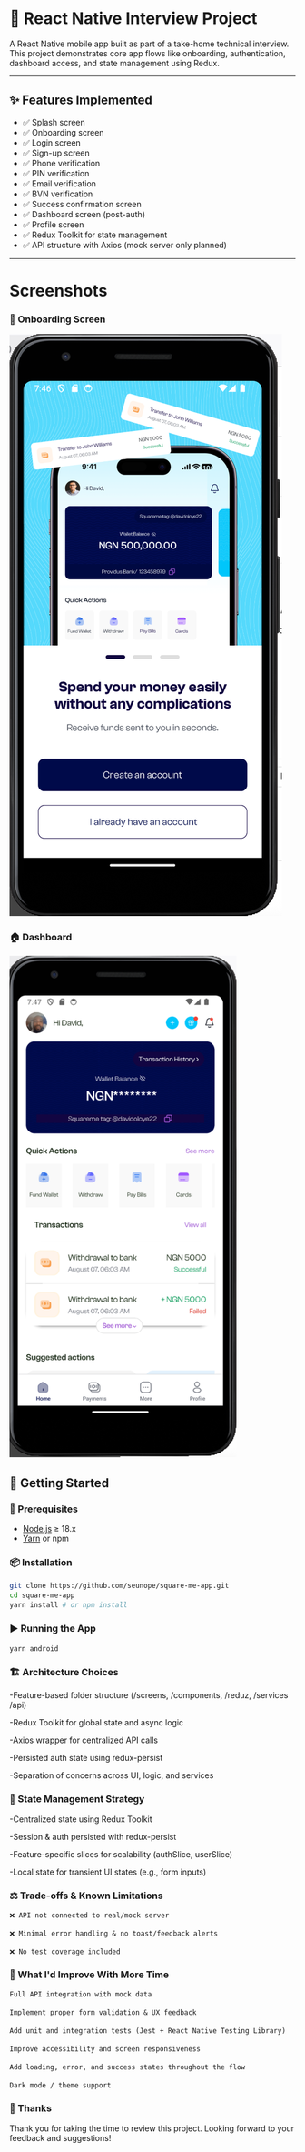 # 📱 React Native Interview Project

A React Native mobile app built as part of a take-home technical interview. This project demonstrates core app flows like onboarding, authentication, dashboard access, and state management using Redux.

---

## ✨ Features Implemented

- ✅ Splash screen
- ✅ Onboarding screen
- ✅ Login screen
- ✅ Sign-up screen
- ✅ Phone verification
- ✅ PIN verification
- ✅ Email verification
- ✅ BVN verification
- ✅ Success confirmation screen
- ✅ Dashboard screen (post-auth)
- ✅ Profile screen
- ✅ Redux Toolkit for state management
- ✅ API structure with Axios (mock server only planned)

---

# Screenshots

### 🔐 Onboarding Screen
![App Onboarding Screenshot](./src/assets/readme/on-board.png)

### 🏠 Dashboard
<img src="./src/assets/readme/dashboard.png" width="400" alt="Dashboard Screenshot" />


## 🚀 Getting Started

### 🔧 Prerequisites

- [Node.js](https://nodejs.org/) ≥ 18.x
- [Yarn](https://yarnpkg.com/) or npm

### 📦 Installation

```bash
git clone https://github.com/seunope/square-me-app.git
cd square-me-app
yarn install # or npm install
```  

### ▶️ Running the App
```yarn android```

### 🏗️ Architecture Choices

-Feature-based folder structure (/screens, /components, /reduz, /services /api)

-Redux Toolkit for global state and async logic

-Axios wrapper for centralized API calls

-Persisted auth state using redux-persist

-Separation of concerns across UI, logic, and services

### 🧠 State Management Strategy

-Centralized state using Redux Toolkit

-Session & auth persisted with redux-persist

-Feature-specific slices for scalability (authSlice, userSlice)

-Local state for transient UI states (e.g., form inputs)

### ⚖️ Trade-offs & Known Limitations

    ❌ API not connected to real/mock server

    ❌ Minimal error handling & no toast/feedback alerts

    ❌ No test coverage included

### 🚧 What I'd Improve With More Time

    Full API integration with mock data

    Implement proper form validation & UX feedback

    Add unit and integration tests (Jest + React Native Testing Library)

    Improve accessibility and screen responsiveness

    Add loading, error, and success states throughout the flow

    Dark mode / theme support

### 🙏 Thanks

Thank you for taking the time to review this project. Looking forward to your feedback and suggestions!